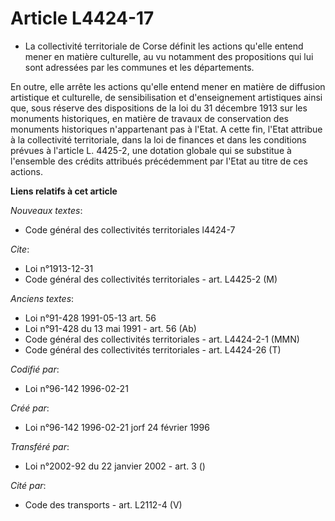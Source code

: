# Article L4424-17

- La collectivité territoriale de Corse définit les actions qu'elle entend mener en matière culturelle, au vu notamment des
propositions qui lui sont adressées par les communes et les départements.

En outre, elle arrête les actions qu'elle entend mener en matière de diffusion artistique et culturelle, de sensibilisation
et d'enseignement artistiques ainsi que, sous réserve des dispositions de la loi du 31 décembre 1913 sur les monuments
historiques, en matière de travaux de conservation des monuments historiques n'appartenant pas à l'Etat. A cette fin, l'Etat
attribue à la collectivité territoriale, dans la loi de finances et dans les conditions prévues à l'article L. 4425-2, une
dotation globale qui se substitue à l'ensemble des crédits attribués précédemment par l'Etat au titre de ces actions.

**Liens relatifs à cet article**

_Nouveaux textes_:

  - Code général des collectivités territoriales l4424-7

_Cite_:

  - Loi n°1913-12-31
  - Code général des collectivités territoriales - art. L4425-2 (M)

_Anciens textes_:

  - Loi n°91-428 1991-05-13 art. 56
  - Loi n°91-428 du 13 mai 1991 - art. 56 (Ab)
  - Code général des collectivités territoriales - art. L4424-2-1 (MMN)
  - Code général des collectivités territoriales - art. L4424-26 (T)

_Codifié par_:

  - Loi n°96-142 1996-02-21

_Créé par_:

  - Loi n°96-142 1996-02-21 jorf 24 février 1996

_Transféré par_:

  - Loi n°2002-92 du 22 janvier 2002 - art. 3 ()

_Cité par_:

  - Code des transports - art. L2112-4 (V)

